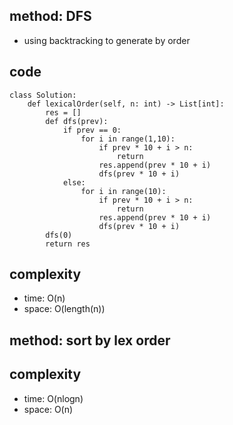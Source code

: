 ## method: DFS
- using backtracking to generate by order

## code
```
class Solution:
    def lexicalOrder(self, n: int) -> List[int]:
        res = []
        def dfs(prev):
            if prev == 0:
                for i in range(1,10):
                    if prev * 10 + i > n:
                        return
                    res.append(prev * 10 + i)
                    dfs(prev * 10 + i)
            else:
                for i in range(10):
                    if prev * 10 + i > n:
                        return
                    res.append(prev * 10 + i)
                    dfs(prev * 10 + i)
        dfs(0)
        return res
```

## complexity
- time: O(n)
- space: O(length(n))

## method: sort by lex order

## complexity
- time: O(nlogn)
- space: O(n)
